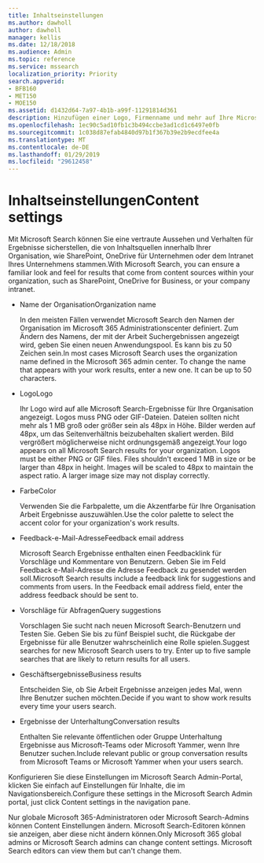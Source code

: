 ```yaml
---
title: Inhaltseinstellungen
ms.author: dawholl
author: dawholl
manager: kellis
ms.date: 12/18/2018
ms.audience: Admin
ms.topic: reference
ms.service: mssearch
localization_priority: Priority
search.appverid:
- BFB160
- MET150
- MOE150
ms.assetid: d1432d64-7a97-4b1b-a99f-11291814d361
description: Hinzufügen einer Logo, Firmenname und mehr auf Ihre Microsoft Search Results arbeiten
ms.openlocfilehash: 1ec90c5ad10fb1c3b494ccbe3ad1cd1c6497e0fb
ms.sourcegitcommit: 1c038d87efab4840d97b1f367b39e2b9ecdfee4a
ms.translationtype: MT
ms.contentlocale: de-DE
ms.lasthandoff: 01/29/2019
ms.locfileid: "29612458"
---
```

# <a name="content-settings"></a><span data-ttu-id="b8da4-103">Inhaltseinstellungen</span><span class="sxs-lookup"><span data-stu-id="b8da4-103">Content settings</span></span>

<span data-ttu-id="b8da4-104">Mit Microsoft Search können Sie eine vertraute Aussehen und Verhalten für Ergebnisse sicherstellen, die von Inhaltsquellen innerhalb Ihrer Organisation, wie SharePoint, OneDrive für Unternehmen oder dem Intranet Ihres Unternehmens stammen.</span><span class="sxs-lookup"><span data-stu-id="b8da4-104">With Microsoft Search, you can ensure a familiar look and feel for results that come from content sources within your organization, such as SharePoint, OneDrive for Business, or your company intranet.</span></span> 
  
- <span data-ttu-id="b8da4-105">Name der Organisation</span><span class="sxs-lookup"><span data-stu-id="b8da4-105">Organization name</span></span>
    
    <span data-ttu-id="b8da4-p101">In den meisten Fällen verwendet Microsoft Search den Namen der Organisation im Microsoft 365 Administrationscenter definiert. Zum Ändern des Namens, der mit der Arbeit Suchergebnissen angezeigt wird, geben Sie einen neuen Anwendungspool. Es kann bis zu 50 Zeichen sein.</span><span class="sxs-lookup"><span data-stu-id="b8da4-p101">In most cases Microsoft Search uses the organization name defined in the Microsoft 365 admin center. To change the name that appears with your work results, enter a new one. It can be up to 50 characters.</span></span>
    
- <span data-ttu-id="b8da4-109">Logo</span><span class="sxs-lookup"><span data-stu-id="b8da4-109">Logo</span></span>
    
    <span data-ttu-id="b8da4-p102">Ihr Logo wird auf alle Microsoft Search-Ergebnisse für Ihre Organisation angezeigt. Logos muss PNG oder GIF-Dateien. Dateien sollten nicht mehr als 1 MB groß oder größer sein als 48px in Höhe. Bilder werden auf 48px, um das Seitenverhältnis beizubehalten skaliert werden. Bild vergrößert möglicherweise nicht ordnungsgemäß angezeigt.</span><span class="sxs-lookup"><span data-stu-id="b8da4-p102">Your logo appears on all Microsoft Search results for your organization. Logos must be either PNG or GIF files. Files shouldn't exceed 1 MB in size or be larger than 48px in height. Images will be scaled to 48px to maintain the aspect ratio. A larger image size may not display correctly.</span></span>
    
- <span data-ttu-id="b8da4-115">Farbe</span><span class="sxs-lookup"><span data-stu-id="b8da4-115">Color</span></span>
    
    <span data-ttu-id="b8da4-116">Verwenden Sie die Farbpalette, um die Akzentfarbe für Ihre Organisation Arbeit Ergebnisse auszuwählen.</span><span class="sxs-lookup"><span data-stu-id="b8da4-116">Use the color palette to select the accent color for your organization's work results.</span></span>
    
- <span data-ttu-id="b8da4-117">Feedback-e-Mail-Adresse</span><span class="sxs-lookup"><span data-stu-id="b8da4-117">Feedback email address</span></span>
    
    <span data-ttu-id="b8da4-p103">Microsoft Search Ergebnisse enthalten einen Feedbacklink für Vorschläge und Kommentare von Benutzern. Geben Sie im Feld Feedback e-Mail-Adresse die Adresse Feedback zu gesendet werden soll.</span><span class="sxs-lookup"><span data-stu-id="b8da4-p103">Microsoft Search results include a feedback link for suggestions and comments from users. In the Feedback email address field, enter the address feedback should be sent to.</span></span>
    
- <span data-ttu-id="b8da4-120">Vorschläge für Abfragen</span><span class="sxs-lookup"><span data-stu-id="b8da4-120">Query suggestions</span></span>
    
    <span data-ttu-id="b8da4-p104">Vorschlagen Sie sucht nach neuen Microsoft Search-Benutzern und Testen Sie. Geben Sie bis zu fünf Beispiel sucht, die Rückgabe der Ergebnisse für alle Benutzer wahrscheinlich eine Rolle spielen.</span><span class="sxs-lookup"><span data-stu-id="b8da4-p104">Suggest searches for new Microsoft Search users to try. Enter up to five sample searches that are likely to return results for all users.</span></span>
    
- <span data-ttu-id="b8da4-123">Geschäftsergebnisse</span><span class="sxs-lookup"><span data-stu-id="b8da4-123">Business results</span></span>
    
    <span data-ttu-id="b8da4-124">Entscheiden Sie, ob Sie Arbeit Ergebnisse anzeigen jedes Mal, wenn Ihre Benutzer suchen möchten.</span><span class="sxs-lookup"><span data-stu-id="b8da4-124">Decide if you want to show work results every time your users search.</span></span>
    
- <span data-ttu-id="b8da4-125">Ergebnisse der Unterhaltung</span><span class="sxs-lookup"><span data-stu-id="b8da4-125">Conversation results</span></span>
    
    <span data-ttu-id="b8da4-126">Enthalten Sie relevante öffentlichen oder Gruppe Unterhaltung Ergebnisse aus Microsoft-Teams oder Microsoft Yammer, wenn Ihre Benutzer suchen.</span><span class="sxs-lookup"><span data-stu-id="b8da4-126">Include relevant public or group conversation results from Microsoft Teams or Microsoft Yammer when your users search.</span></span>
    
<span data-ttu-id="b8da4-127">Konfigurieren Sie diese Einstellungen im Microsoft Search Admin-Portal, klicken Sie einfach auf Einstellungen für Inhalte, die im Navigationsbereich.</span><span class="sxs-lookup"><span data-stu-id="b8da4-127">Configure these settings in the Microsoft Search Admin portal, just click Content settings in the navigation pane.</span></span>
  
<span data-ttu-id="b8da4-p105">Nur globale Microsoft 365-Administratoren oder Microsoft Search-Admins können Content Einstellungen ändern. Microsoft Search-Editoren können sie anzeigen, aber diese nicht ändern können.</span><span class="sxs-lookup"><span data-stu-id="b8da4-p105">Only Microsoft 365 global admins or Microsoft Search admins can change content settings. Microsoft Search editors can view them but can't change them.</span></span>


